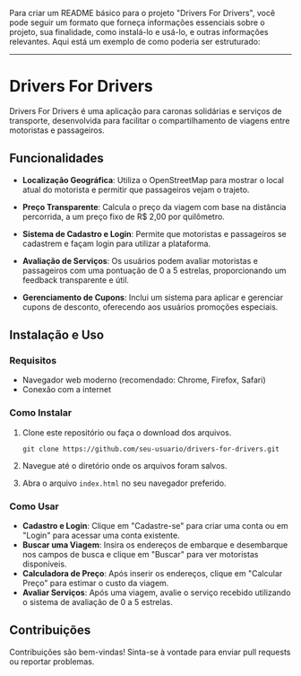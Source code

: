 Para criar um README básico para o projeto "Drivers For Drivers", você pode seguir um formato que forneça informações essenciais sobre o projeto, sua finalidade, como instalá-lo e usá-lo, e outras informações relevantes. Aqui está um exemplo de como poderia ser estruturado:

---

# Drivers For Drivers

Drivers For Drivers é uma aplicação para caronas solidárias e serviços de transporte, desenvolvida para facilitar o compartilhamento de viagens entre motoristas e passageiros.

## Funcionalidades

- **Localização Geográfica**: Utiliza o OpenStreetMap para mostrar o local atual do motorista e permitir que passageiros vejam o trajeto.
  
- **Preço Transparente**: Calcula o preço da viagem com base na distância percorrida, a um preço fixo de R$ 2,00 por quilômetro.

- **Sistema de Cadastro e Login**: Permite que motoristas e passageiros se cadastrem e façam login para utilizar a plataforma.

- **Avaliação de Serviços**: Os usuários podem avaliar motoristas e passageiros com uma pontuação de 0 a 5 estrelas, proporcionando um feedback transparente e útil.

- **Gerenciamento de Cupons**: Inclui um sistema para aplicar e gerenciar cupons de desconto, oferecendo aos usuários promoções especiais.

## Instalação e Uso

### Requisitos

- Navegador web moderno (recomendado: Chrome, Firefox, Safari)
- Conexão com a internet

### Como Instalar

1. Clone este repositório ou faça o download dos arquivos.

   ```
   git clone https://github.com/seu-usuario/drivers-for-drivers.git
   ```

2. Navegue até o diretório onde os arquivos foram salvos.

3. Abra o arquivo `index.html` no seu navegador preferido.

### Como Usar

- **Cadastro e Login**: Clique em "Cadastre-se" para criar uma conta ou em "Login" para acessar uma conta existente.
- **Buscar uma Viagem**: Insira os endereços de embarque e desembarque nos campos de busca e clique em "Buscar" para ver motoristas disponíveis.
- **Calculadora de Preço**: Após inserir os endereços, clique em "Calcular Preço" para estimar o custo da viagem.
- **Avaliar Serviços**: Após uma viagem, avalie o serviço recebido utilizando o sistema de avaliação de 0 a 5 estrelas.

## Contribuições

Contribuições são bem-vindas! Sinta-se à vontade para enviar pull requests ou reportar problemas.

